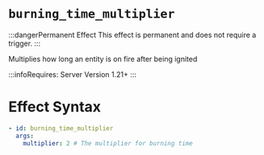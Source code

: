 # `burning_time_multiplier`
:::dangerPermanent Effect
This effect is permanent and does not require a trigger.
:::

Multiplies how long an entity is on fire after being ignited

:::infoRequires:
Server Version 1.21+
:::

# Effect Syntax
```yaml
- id: burning_time_multiplier
  args:
    multiplier: 2 # The multiplier for burning time
```